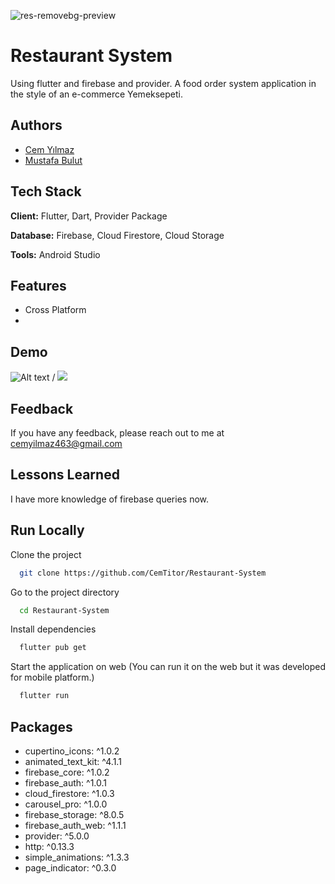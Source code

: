 
![res-removebg-preview](https://user-images.githubusercontent.com/43721794/156557076-270787a1-758e-4919-8877-98f4f7bbefd2.png)

# Restaurant System




Using flutter and firebase and provider. A food order system application in the style of an e-commerce Yemeksepeti.


## Authors

- [Cem Yılmaz](https://github.com/CemTitor)
- [Mustafa Bulut](https://github.com/mustafablutt)



## Tech Stack

**Client:** Flutter, Dart, Provider Package

**Database:** Firebase, Cloud Firestore, Cloud Storage

**Tools:** Android Studio


## Features

- Cross Platform
- 

    
## Demo



![Alt text](name-of-gif-file.gif) / ![](name-of-gif-file.gif)

## Feedback

If you have any feedback, please reach out to me at cemyilmaz463@gmail.com


## Lessons Learned


I have more knowledge of firebase queries now.


## Run Locally

Clone the project

```bash
  git clone https://github.com/CemTitor/Restaurant-System
```

Go to the project directory

```bash
  cd Restaurant-System
```

Install dependencies

```bash
  flutter pub get
```

Start the application on web 
(You can run it on the web but it was developed for mobile platform.)

```bash
  flutter run
```




## Packages

-  cupertino_icons: ^1.0.2
-  animated_text_kit: ^4.1.1
-  firebase_core: ^1.0.2
-  firebase_auth: ^1.0.1
-  cloud_firestore: ^1.0.3
-  carousel_pro: ^1.0.0
-  firebase_storage: ^8.0.5
-  firebase_auth_web: ^1.1.1
-  provider: ^5.0.0
-  http: ^0.13.3
-  simple_animations: ^1.3.3
-  page_indicator: ^0.3.0
  


